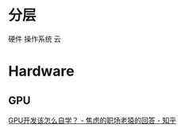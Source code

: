 
# 分层

硬件 操作系统 云

# Hardware

## GPU

[GPU开发该怎么自学？ - 焦虑的职场老猿的回答 - 知乎](https://www.zhihu.com/question/617724036/answer/3180044878)